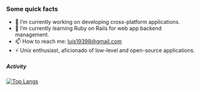 ### Some quick facts

<!--
**AlencarLH/AlencarLH** is a ✨ _special_ ✨ repository because its `README.md` (this file) appears on your GitHub profile.

Here are some ideas to get you started:
-->

- 🔭 I’m currently working on developing cross-platform applications.
- 🌱 I’m currently learning Ruby on Rails for web app backend management.
- 📫 How to reach me: luis19398@gmail.com
- ⚡ Unix enthusiast, aficionado of low-level and open-source applications.

##### Activity
[![Top Langs](https://github-readme-stats.vercel.app/api/top-langs/?username=AlencarLH)](https://github.com/AlencarLH/github-readme-stats)
